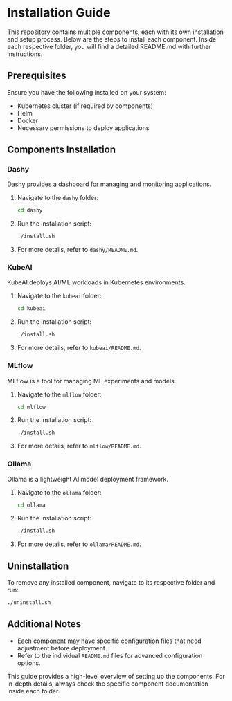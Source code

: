 # Installation Guide

This repository contains multiple components, each with its own installation and setup process. Below are the steps to install each component. Inside each respective folder, you will find a detailed README.md with further instructions.

## Prerequisites

Ensure you have the following installed on your system:
- Kubernetes cluster (if required by components)
- Helm
- Docker
- Necessary permissions to deploy applications

## Components Installation

### Dashy
Dashy provides a dashboard for managing and monitoring applications.

1. Navigate to the `dashy` folder:
   ```bash
   cd dashy
   ```
2. Run the installation script:
   ```bash
   ./install.sh
   ```
3. For more details, refer to `dashy/README.md`.

### KubeAI
KubeAI deploys AI/ML workloads in Kubernetes environments.

1. Navigate to the `kubeai` folder:
   ```bash
   cd kubeai
   ```
2. Run the installation script:
   ```bash
   ./install.sh
   ```
3. For more details, refer to `kubeai/README.md`.

### MLflow
MLflow is a tool for managing ML experiments and models.

1. Navigate to the `mlflow` folder:
   ```bash
   cd mlflow
   ```
2. Run the installation script:
   ```bash
   ./install.sh
   ```
3. For more details, refer to `mlflow/README.md`.

### Ollama
Ollama is a lightweight AI model deployment framework.

1. Navigate to the `ollama` folder:
   ```bash
   cd ollama
   ```
2. Run the installation script:
   ```bash
   ./install.sh
   ```
3. For more details, refer to `ollama/README.md`.

## Uninstallation
To remove any installed component, navigate to its respective folder and run:
```bash
./uninstall.sh
```

## Additional Notes
- Each component may have specific configuration files that need adjustment before deployment.
- Refer to the individual `README.md` files for advanced configuration options.

This guide provides a high-level overview of setting up the components. For in-depth details, always check the specific component documentation inside each folder.

